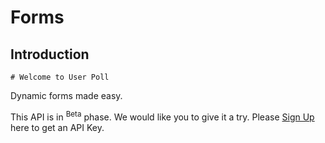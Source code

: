 # Forms

## Introduction

```shell
# Welcome to User Poll
```
Dynamic forms made easy.

This API is in <sup>Beta</sup> phase. We would like you to give it a try. Please [Sign Up](#) here to get an API Key.
